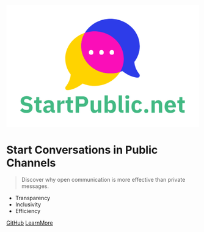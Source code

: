 ![logo](_media/logo.png)

# Start Conversations in Public Channels

> Discover why open communication is more effective than private messages.

- Transparency
- Inclusivity
- Efficiency

[GitHub](https://github.com/jschaftenaar/startpublic.net/)
[LearnMore](#why-public-channels)